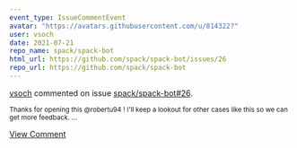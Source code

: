 ```yaml
---
event_type: IssueCommentEvent
avatar: "https://avatars.githubusercontent.com/u/814322?"
user: vsoch
date: 2021-07-21
repo_name: spack/spack-bot
html_url: https://github.com/spack/spack-bot/issues/26
repo_url: https://github.com/spack/spack-bot
---
```


<a href='https://github.com/vsoch' target='_blank'>vsoch</a> commented on issue <a href='https://github.com/spack/spack-bot/issues/26' target='_blank'>spack/spack-bot#26</a>.

<small>Thanks for opening this @robertu94 ! I'll keep a lookout for other cases like this so we can get more feedback. ...</small>

<a href='https://github.com/spack/spack-bot/issues/26' target='_blank'>View Comment</a>